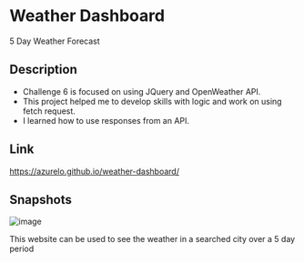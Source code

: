 # Weather Dashboard
5 Day Weather Forecast

## Description
- Challenge 6 is focused on using JQuery and OpenWeather API.
- This project helped me to develop skills with logic and work
on using fetch request.
- I learned how to use responses from an API.

## Link
https://azurelo.github.io/weather-dashboard/

## Snapshots
![image](https://user-images.githubusercontent.com/114710827/228358029-2786512d-40ec-466d-883d-f723e2d3c945.png)

This website can be used to see the weather in a searched city over a 5 day period

